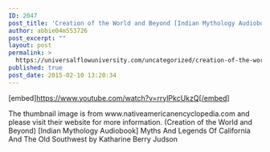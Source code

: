 ```yaml
---
ID: 2047
post_title: 'Creation of the World and Beyond [Indian Mythology Audiobook] Myths And Legends Of the Old'
author: abbie04m553726
post_excerpt: ""
layout: post
permalink: >
  https://universalflowuniversity.com/uncategorized/creation-of-the-world-and-beyond-indian-mythology-audiobook-myths-and-legends-of-the-old/
published: true
post_date: 2015-02-10 13:20:34
---
```

[embed]https://www.youtube.com/watch?v=rrylPkcUkzQ[/embed]<br>
<p>The thumbnail image is from www.nativeamericanencyclopedia.com and please visit their website for more information.
(Creation of the World and Beyond) [Indian Mythology Audiobook] Myths And Legends Of California And The Old Southwest by Katharine Berry Judson</p>